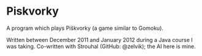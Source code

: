 # Piskvorky

A program which plays Piškvorky (a game similar to Gomoku).

Written between December 2011 and January 2012 during a Java course I was taking.
Co-written with Strouhal (GitHub: @zelvik); the AI here is mine.
